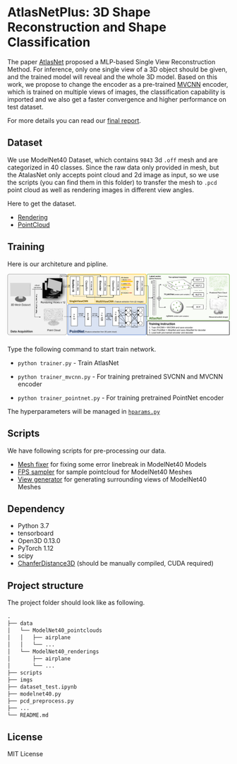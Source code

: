 # AtlasNetPlus: 3D Shape Reconstruction and Shape Classification

The paper [AtlasNet](https://arxiv.org/abs/1802.05384) proposed a MLP-based Single View Reconstruction Method. For inference, only one single view of a 3D object should be given, and the trained model will reveal and the whole 3D model. Based on this work, we propose to change the encoder as a pre-trained [MVCNN](https://arxiv.org/abs/1505.00880) encoder, which is trained on multiple views of images, the classification capability is imported and we also get a faster convergence and higher performance on test dataset.

For more details you can read our [final report](docs/Final_report.pdf).

## Dataset 

We use ModelNet40 Dataset, which contains `9843` 3d `.off` mesh and are categorized in 40 classes.
Since the raw data only provided in mesh, but the AtalasNet only accepts point cloud and 2d image
as input, so we use the scripts (you can find them in this folder) to transfer the mesh to `.pcd` point cloud
as well as rendering images in different view angles.

Here to get the dataset.
- [Rendering](https://syncandshare.lrz.de/getlink/fi9CJhDyJ94CNWbwQkEitNH/ModelNet40_renderings.7z)
- [PointCloud](https://syncandshare.lrz.de/getlink/fiBB13SMa2n88xJAK8sURfnB/ModelNet40_pointclouds.7z)

## Training
Here is our architeture and pipline.

![Structure](img/pipeline.png)

Type the following command to start train network.

- `python trainer.py` - Train AtlasNet

- `python trainer_mvcnn.py` - For training pretrained SVCNN and MVCNN encoder

- `python trainer_pointnet.py` - For training pretrained PointNet encoder

The hyperparameters will be managed in [`hparams.py`](./hparams.py)

## Scripts
We have following scripts for pre-processing our data.

- [Mesh fixer](./scripts/mesh_fixer.py) for fixing some error linebreak in ModelNet40 Models
- [FPS sampler](./scripts/fps_pointcloud_generator.py) for sample pointcloud for ModelNet40 Meshes
- [View generator](./scripts/view_generator.py) for generating surrounding views of ModelNet40 Meshes

## Dependency

- Python 3.7
- tensorboard
- Open3D 0.13.0
- PyTorch 1.12
- scipy
- [ChanferDistance3D](./thirdparty/ChamferDistancePytorch/) (should be manually compiled, CUDA required)

## Project structure
The project folder should look like as following.
```
.
├── data
│   └── ModelNet40_pointclouds
│   │   ├── airplane
│   │   └── ...
│   └── ModelNet40_renderings
│       ├── airplane
│       └── ...
├── scripts
├── imgs
├── dataset_test.ipynb
├── modelnet40.py
├── pcd_preprocess.py
├── ...
└── README.md
```

## License 
MIT License